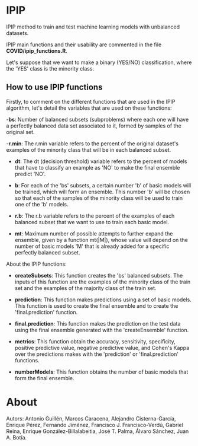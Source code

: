 # IPIP

IPIP method to train and test machine learning models with unbalanced datasets.

IPIP main functions and their usability are commented in the file **COVID/ipip_functions.R**.

Let's suppose that we want to make a binary (YES/NO) classification, where the 'YES' class is the minority class.

## How to use IPIP functions

Firstly, to comment on the different functions that are used in the IPIP algorithm, let's detail the variables that are used on these functions:

-**bs**: Number of balanced subsets (subproblems) where each one will have a perfectly balanced data set associated to it, formed by samples of the original set.

-**r.min**: The r.min variable refers to the percent of the original dataset's examples of the minority class that will be in each balanced subset.

- **dt**: The dt (decision threshold) variable refers to the percent of models that have to classify an example as 'NO' to make the final ensemble predict 'NO'.  

- **b**: For each of the 'bs' subsets, a certain number 'b' of basic models will be trained, which will form an ensemble. This number 'b' will be chosen so that each of the samples of the minority class will be used to train one of the 'b' models.

- **r.b**: The r.b variable refers to the percent of the examples of each balanced subset that we want to use to train each basic model.

- **mt**: Maximum number of possible attempts to further expand the ensemble, given by a function mt(|M|), whose value will depend on the number of basic models 'M' that is already added for a specific perfectly balanced subset.

About the IPIP functions:

- **createSubsets**: This function creates the 'bs' balanced subsets. The inputs of this function are the examples of the minority class of the train set and the examples of the majority class of the train set.

- **prediction**: This function makes predictions using a set of basic models. This function is used to create the final ensemble and to create the 'final.prediction' function.

- **final.prediction**: This function makes the prediction on the test data using the final ensemble generated with the 'createEnsemble' function.

- **metrics**: This function obtain the accuracy, sensitivity, specificity, positive predictive value, negative predictive value, and Cohen's Kappa over the predictions makes with the 'prediction' or 'final.prediction' functions.

- **numberModels**: This function obtains the number of basic models that form the final ensemble.

# About

Autors: Antonio Guillén, Marcos Caracena, Alejandro Cisterna-García, Enrique Pérez, Fernando Jiménez, Francisco J. Francisco-Verdú, Gabriel Reina, Enrique González-Billalabeitia, José T. Palma, Álvaro Sánchez, Juan A. Botía.
